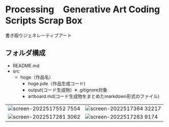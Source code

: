 # Processing　Generative Art Coding Scripts Scrap Box
書き殴りジェネレーティブアート


## フォルダ構成

- README.md
- src
    - hoge（作品名）
       - hoge.pde（作品生成コード)
       - output(コード生成物）※ .gitignore対象
       - artboard.md(コード生成物をまとめたmarkdown形式のファイル)





|||
|--|--|
|![screen-2022517552 7554](https://user-images.githubusercontent.com/33218051/168654175-d21aa1c9-eead-469e-ad31-cb6c724997ca.png)|![screen-2022517364 32217](https://user-images.githubusercontent.com/33218051/168654194-2b3da8bd-bb85-4510-93ed-06f7882da24f.png)|
|![screen-2022517281 3062](https://user-images.githubusercontent.com/33218051/168654251-428e91cd-ba13-41e8-8a6f-e5cbf5638128.png)|![screen-2022517263 9174](https://user-images.githubusercontent.com/33218051/168654270-cc9b7197-5b19-4cf5-b0c8-7c755c48f3fb.png)

